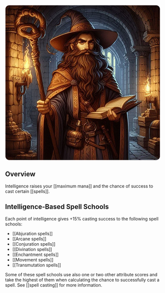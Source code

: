 ![intelligence](/uploads/Intelligence/intelligence.webp)

## Overview

Intelligence raises your [[maximum mana]] and the chance of success to cast certain [[spells]].

## Intelligence-Based Spell Schools

Each point of intelligence gives +15% casting success to the following spell schools:

- [[Abjuration spells]]
- [[Arcane spells]]
- [[Conjuration spells]]
- [[Divination spells]]
- [[Enchantment spells]]
- [[Movement spells]]
- [[Transmutation spells]]

Some of these spell schools use also one or two other attribute scores and take the highest of them when calculating the chance to successfully cast a spell. See [[spell casting]] for more information.
